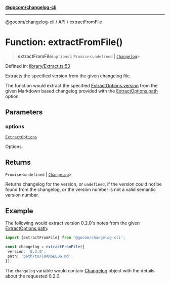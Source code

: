 [**@gocom/changelog-cli**](../README.md)

***

[@gocom/changelog-cli](../README.md) / [API](../Public/API.md) / extractFromFile

# Function: extractFromFile()

> **extractFromFile**(`options`): `Promise`\<`undefined` \| [`Changelog`](https://github.com/gocom/changelog)\>

Defined in: [library/Extract.ts:53](https://github.com/gocom/changelog-cli/blob/96725a576b597ea419cb199c4cb2ee5f24561ff8/src/library/Extract.ts#L53)

Extracts the specified version from the given changelog file.

The function would extract the specified [ExtractOptions.version](../Options/API.ExtractOptions.md#version) from the given Markdown based
changelog provided with the [ExtractOptions.path](../Options/API.ExtractOptions.md#path) option.

## Parameters

### options

[`ExtractOptions`](../Options/API.ExtractOptions.md)

Options.

## Returns

`Promise`\<`undefined` \| [`Changelog`](https://github.com/gocom/changelog)\>

Returns changelog for the version, or `undefined`, if the version could not
be found from the changelog, or the version number is not a valid semantic version number.

## Example

The following would extract version 0.2.0's notes from the given [ExtractOptions.path](../Options/API.ExtractOptions.md#path):
```ts
import {extractFromFile} from '@gocom/changelog-cli';

const changelog = extractFromFile({
 version: '0.2.0',
 path: 'path/to/CHANGELOG.md',
});
```
The `changelog` variable would contain [Changelog](https://github.com/gocom/changelog) object with the details about the requested 0.2.0.
